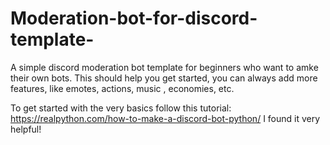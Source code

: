 # Moderation-bot-for-discord-template-

A simple discord moderation bot template for beginners who want to amke their own bots.
This should help you get started, you can always add more features, like emotes, actions, music , economies, etc.

To get started with the very basics follow this tutorial: https://realpython.com/how-to-make-a-discord-bot-python/
I found it very helpful!
